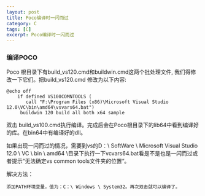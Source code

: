 ```yaml
---
layout: post
title: Poco编译时一闪而过 
category: C
tags: [C]
excerpt: Poco编译时一闪而过 
---
```


### 编译POCO ###

Poco 根目录下有build_vs120.cmd和buildwin.cmd这两个批处理文件, 我们得修改一下它们。把build_vs120.cmd 修改为以下内容:


	@echo off
	    if defined VS100COMNTOOLS (
	       call "F:\Program Files (x86)\Microsoft Visual Studio 12.0\VC\bin\amd64\vsvars64.bat")
	     buildwin 120 build all both x64 sample

双击  build_vs100.cmd执行编译。完成后会在Poco根目录下的lib64中看到编译好的库。在bin64中有编译好的dll。

如果出现一闪而过的情况，需要到vs的D：\ SoftWare \ Microsoft Visual Studio 12.0 \ VC \ bin \ amd64 \目录下执行一下vcvars64.bat看是不是也是一闪而过或者提示“无法确定vs common tools文件夹的位置“。


解决方法：

	添加PATH环境变量，值为：C：\ Windows \ System32。再次双击就可以编译了。